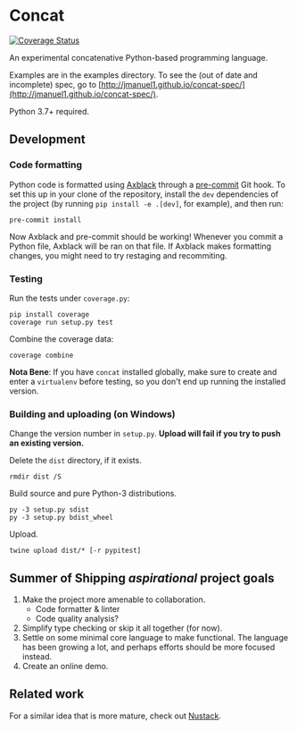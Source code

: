 Concat
======

[![Coverage
Status](https://coveralls.io/repos/github/jmanuel1/concat/badge.svg?branch=master)](https://coveralls.io/github/jmanuel1/concat?branch=master)

An experimental concatenative Python-based programming language.

Examples are in the examples directory. To see the (out of date and incomplete)
spec, go to
[http://jmanuel1.github.io/concat-spec/](http://jmanuel1.github.io/concat-spec/).

Python 3.7+ required.

Development
-----------

### Code formatting

Python code is formatted using [Axblack](https://github.com/axiros/axblack)
through a [pre-commit](https://github.com/pre-commit/pre-commit) Git hook. To
set this up in your clone of the repository, install the `dev` dependencies of
the project (by running `pip install -e .[dev]`, for example), and then run:

    pre-commit install

Now Axblack and pre-commit should be working! Whenever you commit a Python file,
Axblack will be ran on that file. If Axblack makes formatting changes, you might
need to try restaging and recommiting.

### Testing

Run the tests under `coverage.py`:

    pip install coverage
    coverage run setup.py test

Combine the coverage data:

    coverage combine

**Nota Bene**: If you have `concat` installed globally, make sure to create and
enter a `virtualenv` before testing, so you don't end up running the installed
version.

### Building and uploading (on Windows)

Change the version number in `setup.py`. **Upload will fail if you try to push
an existing version.**

Delete the `dist` directory, if it exists.

    rmdir dist /S

Build source and pure Python-3 distributions.

    py -3 setup.py sdist
    py -3 setup.py bdist_wheel

Upload.

    twine upload dist/* [-r pypitest]

Summer of Shipping *aspirational* project goals
-------------

1. Make the project more amenable to collaboration.
   - Code formatter & linter
   - Code quality analysis?
2. Simplify type checking or skip it all together (for now).
3. Settle on some minimal core language to make functional. The language has
   been growing a lot, and perhaps efforts should be more focused instead.
4. Create an online demo.

Related work
------------

For a similar idea that is more mature, check out
[Nustack](https://github.com/BookOwl/nustack).

